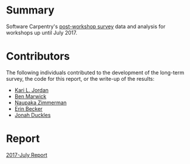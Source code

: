# Summary
Software Carpentry's [post-workshop survey](https://github.com/carpentries/assessment/blob/master/software-carpentry/surveys/postsurvey.pdf) data and analysis for workshops up until July 2017.

# Contributors
The following individuals contributed to the development of the long-term survey, the code for this report, or the write-up of the results: 
+ [Kari L. Jordan](https://github.com/kariljordan) 
+ [Ben Marwick](https://github.com/benmarwick) 
+ [Naupaka Zimmerman](https://github.com/naupaka) 
+ [Erin Becker](https://github.com/ErinBecker) 
+ [Jonah Duckles](https://github.com/jduckles)   

# Report
[2017-July Report](https://carpentries.github.io/assessment/software-carpentry/postworkshop/2017-July/swc_postworkshop_report_July2017.html)
